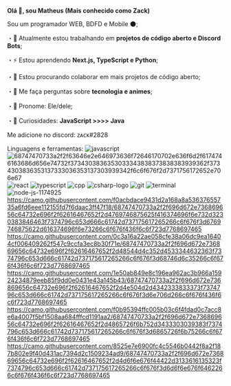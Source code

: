 **Olá 👋, sou Matheus (Mais conhecido como Zack)**

Sou um programador WEB, BDFD e Mobile 🌑;

・🌙 Atualmente estou trabalhando em **projetos de código aberto e Discord Bots**;

・⚡ Estou aprendendo **Next.js, TypeScript e Python**;

・🍚 Estou procurando colaborar em mais projetos de código aberto;

・🍥 Me faça perguntas sobre **tecnologia e animes**;

・🍒 Pronome: Ele/dele;

・🍣 Curiosidades: **JavaScript >>>> Java**

Me adicione no discord: ᴢᴀᴄᴋ#2828

Linguagens e ferramentas:
![javascript](https://user-images.githubusercontent.com/72510366/124967372-b962a580-dffa-11eb-8b8d-04a3bf0273c9.png)![68747470733a2f2f63646e2e646973636f72646170702e636f6d2f6174746163686d656e74732f3734303836353033343838373838383939362f3734303836353137333036353137303939342f6c6f676f2d7371756172652e706e67](https://user-images.githubusercontent.com/72510366/124967426-caabb200-dffa-11eb-9d66-8da1b3118e84.png)
![react](https://user-images.githubusercontent.com/72510366/124967461-d7300a80-dffa-11eb-91ba-3f8b9e1e237e.png)
![typescript](https://user-images.githubusercontent.com/72510366/124967520-e57e2680-dffa-11eb-96be-0c123fef55a3.png)
![cpp](https://user-images.githubusercontent.com/72510366/124967559-f2027f00-dffa-11eb-8614-04eafe9e51bd.png)
![csharp-logo](https://user-images.githubusercontent.com/72510366/124967653-0ba3c680-dffb-11eb-9c21-1772e11849c6.png)
![git](https://user-images.githubusercontent.com/72510366/124967664-0d6d8a00-dffb-11eb-9da2-9757d9bd2154.png)
![terminal](https://user-images.githubusercontent.com/72510366/124967699-18281f00-dffb-11eb-9c9a-cda67b32ca3c.png)
![node-js-1174925](https://user-images.githubusercontent.com/72510366/124967828-3ee65580-dffb-11eb-8a29-eacfd0019258.png)
https://camo.githubusercontent.com/f0acbdace9431d2a168a8a53637655735a6fd6eee112155fd7f6daac3ff47f18/68747470733a2f2f696d672e736869656c64732e696f2f62616467652f2d4769746875625f416374696f6e732d3230383846463f7374796c653d666c61742d737175617265266c6f676f3d6769746875622d616374696f6e73266c6f676f436f6c6f723d7768697465
https://camo.githubusercontent.com/0c3a16a22ae058cfe38a06dc9ea16404cf006409262f547c9ccfa3ec8b30f71e/68747470733a2f2f696d672e736869656c64732e696f2f62616467652f2d48544d4c352d4533344632363f7374796c653d666c61742d737175617265266c6f676f3d68746d6c35266c6f676f436f6c6f723d7768697465
https://camo.githubusercontent.com/1e50ab849e8c196ea962ac3b966a15924234879eeb85f9dd0e0431e43a145b43/68747470733a2f2f696d672e736869656c64732e696f2f62616467652f2d4e504d2d4342333833373f7374796c653d666c61742d737175617265266c6f676f3d6e706d266c6f676f436f6c6f723d7768697465
https://camo.githubusercontent.com/f0b95394ffc005b03c6f4fdad0c7acc8e6a4007f5bf1508aa684fffcd1191aa2/68747470733a2f2f696d672e736869656c64732e696f2f62616467652f2d4865726f6b752d3433303039383f7374796c653d666c61742d737175617265266c6f676f3d6865726f6b75266c6f676f436f6c6f723d7768697465
https://camo.githubusercontent.com/8525e7e6900fc4c5546b0442f8a2f187b802e9f40d431ac7394d2c1509234ad9/68747470733a2f2f696d672e736869656c64732e696f2f62616467652f2d4d6f6e676f44422d3133616135323f7374796c653d666c61742d737175617265266c6f676f3d6d6f6e676f6462266c6f676f436f6c6f723d7768697465
